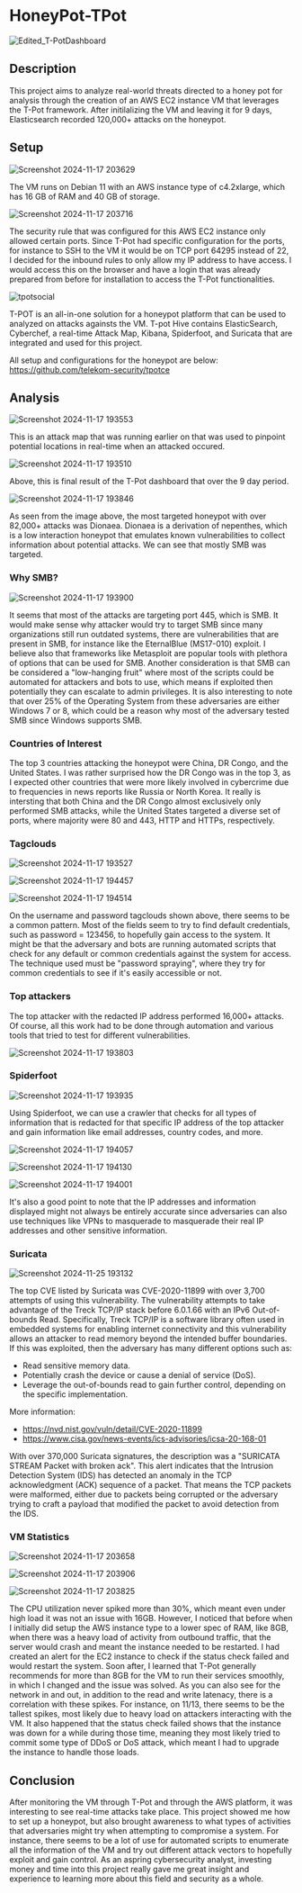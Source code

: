 # HoneyPot-TPot

![Edited_T-PotDashboard](https://github.com/user-attachments/assets/dbba343a-cc21-4f35-83c9-f48e33704a83)

## Description 

This project aims to analyze real-world threats directed to a honey pot for analysis through the creation of an AWS EC2 instance VM that leverages the T-Pot framework. After initilalizing the VM and leaving it for 9 days, Elasticsearch recorded 120,000+ attacks on the honeypot.

## Setup

![Screenshot 2024-11-17 203629](https://github.com/user-attachments/assets/8b61764f-c91e-4fac-ab55-937165cc6ec4)

The VM runs on Debian 11 with an AWS instance type of c4.2xlarge, which has 16 GB of RAM and 40 GB of storage.

![Screenshot 2024-11-17 203716](https://github.com/user-attachments/assets/09c4365f-9d3b-47f4-b4ff-a4085754b608)

The security rule that was configured for this AWS EC2 instance only allowed certain ports. Since T-Pot had specific configuration for the ports, for instance to SSH to the VM it would be on TCP port 64295 instead of 22, I decided for the inbound rules to only allow my IP address to have access. I would access this on the browser and have a login that was already prepared from before for installation to access the T-Pot functionalities.

![tpotsocial](https://github.com/user-attachments/assets/b12c7a4e-5fd5-44c0-9d95-a9d922bda1bf)

T-POT is an all-in-one solution for a honeypot platform that can be used to analyzed on attacks againsts the VM. T-pot Hive contains ElasticSearch, Cyberchef, a real-time Attack Map, Kibana, Spiderfoot, and Suricata that are integrated and used for this project.

All setup and configurations for the honeypot are below:
https://github.com/telekom-security/tpotce

## Analysis

![Screenshot 2024-11-17 193553](https://github.com/user-attachments/assets/23cbb1bd-2fa3-4b61-837d-fd25c12e37b2)

This is an attack map that was running earlier on that was used to pinpoint potential locations in real-time when an attacked occured.

![Screenshot 2024-11-17 193510](https://github.com/user-attachments/assets/9d6528f1-222a-4499-ac62-be00ddc3077a)

Above, this is final result of the T-Pot dashboard that over the 9 day period.

![Screenshot 2024-11-17 193846](https://github.com/user-attachments/assets/f80f0254-c5df-43f1-b4ba-1ca805da2b92)

As seen from the image above, the most targeted honeypot with over 82,000+ attacks was Dionaea. Dionaea is a derivation of nepenthes, which is a low interaction honeypot that emulates known vulnerabilities to collect information about potential attacks. We can see that mostly SMB was targeted.

### Why SMB?

![Screenshot 2024-11-17 193900](https://github.com/user-attachments/assets/29fb85bc-4355-4c38-9292-f6807980bc55)

It seems that most of the attacks are targeting port 445, which is SMB. It would make sense why attacker would try to target SMB since many organizations still run outdated systems, there are vulnerabilities that are present in SMB, for instance like the EternalBlue (MS17-010) exploit. I believe also that frameworks like Metasploit are popular tools with plethora of options that can be used for SMB. Another consideration is that SMB can be considered a "low-hanging fruit" where most of the scripts could be automated for attackers and bots to use, which means if exploited then potentially they can escalate to admin privileges. It is also interesting to note that over 25% of the Operating System from these adversaries are either Windows 7 or 8, which could be a reason why most of the adversary tested SMB since Windows supports SMB.

### Countries of Interest

The top 3 countries attacking the honeypot were China, DR Congo, and the United States. I was rather surprised how the DR Congo was in the top 3, as I expected other countries that were more likely involved in cybercrime due to frequencies in news reports like Russia or North Korea. It really is intersting that both China and the DR Congo almost exclusively only performed SMB attacks, while the United States targeted a diverse set of ports, where majority were 80 and 443, HTTP and HTTPs, respectively.

### Tagclouds

![Screenshot 2024-11-17 193527](https://github.com/user-attachments/assets/60b4e877-3056-4311-8fc4-509ce28b80ec)

![Screenshot 2024-11-17 194457](https://github.com/user-attachments/assets/93390789-eba7-4ef0-a5e3-4cad393822d1)

![Screenshot 2024-11-17 194514](https://github.com/user-attachments/assets/37cf4283-b159-42b1-8048-e8151573f81e)

On the username and password tagclouds shown above, there seems to be a common pattern. Most of the fields seem to try to find default credentials, such as password = 123456, to hopefully gain access to the system. It might be that the adversary and bots are running automated scripts that check for any default or common credentials against the system for access. The technique used must be "password spraying", where they try for common credentials to see if it's easily accessible or not.

### Top attackers

The top attacker with the redacted IP address performed 16,000+ attacks. Of course, all this work had to be done through automation and various tools that tried to test for different vulnerabilities.

![Screenshot 2024-11-17 193803](https://github.com/user-attachments/assets/0b0d078b-b755-404d-bb9e-10edb14e4825)

### Spiderfoot

![Screenshot 2024-11-17 193935](https://github.com/user-attachments/assets/450ff6be-3b60-41b7-b723-c2f59181c374)

Using Spiderfoot, we can use a crawler that checks for all types of information that is redacted for that specific IP address of the top attacker and gain information like email addresses, country codes, and more.

![Screenshot 2024-11-17 194057](https://github.com/user-attachments/assets/26a193a9-0542-4284-a7ef-da7365945cfc)

![Screenshot 2024-11-17 194130](https://github.com/user-attachments/assets/ddcc7e14-1f98-44a5-ab3a-7d9625ff2570)

![Screenshot 2024-11-17 194001](https://github.com/user-attachments/assets/f5b90484-c2f4-4b6c-9909-cf0df183004f)

It's also a good point to note that the IP addresses and information displayed might not always be entirely accurate since adversaries can also use techniques like VPNs to masquerade to masquerade their real IP addresses and other sensitive information.

### Suricata

![Screenshot 2024-11-25 193132](https://github.com/user-attachments/assets/ec8a8eea-2cab-4d90-b3bd-b1a346d776f9)

The top CVE listed by Suricata was CVE-2020-11899 with over 3,700 attempts of using this vulnerability. The vulnerability attempts to take advantage of the Treck TCP/IP stack before 6.0.1.66 with an IPv6 Out-of-bounds Read. Specifically, Treck TCP/IP is a software library often used in embedded systems for enabling internet connectivity and this vulnerability allows an attacker to read memory beyond the intended buffer boundaries. If this was exploited, then the adversary has many different options such as:
* Read sensitive memory data.
* Potentially crash the device or cause a denial of service (DoS).
* Leverage the out-of-bounds read to gain further control, depending on the specific implementation.

More information: 
* https://nvd.nist.gov/vuln/detail/CVE-2020-11899 
* https://www.cisa.gov/news-events/ics-advisories/icsa-20-168-01

With over 370,000 Suricata signatures, the description was a "SURICATA STREAM Packet with broken ack". This alert indicates that the Intrusion Detection System (IDS) has detected an anomaly in the TCP acknowledgment (ACK) sequence of a packet. That means the TCP packets were malformed, either due to packets being corrupted or the adversary trying to craft a payload that modified the packet to avoid detection from the IDS. 

### VM Statistics

![Screenshot 2024-11-17 203658](https://github.com/user-attachments/assets/e2e54427-46df-416b-9318-b58c56de37d7)

![Screenshot 2024-11-17 203906](https://github.com/user-attachments/assets/5a9efc2d-5fa7-48f9-b56b-dc41d24699ea)

![Screenshot 2024-11-17 203825](https://github.com/user-attachments/assets/f5cc9b3d-5bde-4649-8607-60abf58d71d4)

The CPU utilization never spiked more than 30%, which meant even under high load it was not an issue with 16GB. However, I noticed that before when I initially did setup the AWS instance type to a lower spec of RAM, like 8GB, when there was a heavy load of activity from outbound traffic, that the server would crash and meant the instance needed to be restarted. I had created an alert for the EC2 instance to check if the status check failed and would restart the system. Soon after, I learned that T-Pot generally recommends for more than 8GB for the VM to run their services smoothly, in which I changed and the issue was solved. As you can also see for the network in and out, in addition to the read and write latenacy, there is a correlation with these spikes. For instance, on 11/13, there seems to be the tallest spikes, most likely due to heavy load on attackers interacting with the VM. It also happened that the status check failed shows that the instance was down for a while during those time, meaning they most likely tried to commit some type of DDoS or DoS attack, which meant I had to upgrade the instance to handle those loads.

## Conclusion

After monitoring the VM through T-Pot and through the AWS platform, it was interesting to see real-time attacks take place. This project showed me how to set up a honeypot, but also brought awareness to what types of activities that adversaries might try when attempting to compromise a system. For instance, there seems to be a lot of use for automated scripts to enumerate all the information of the VM and try out different attack vectors to hopefully exploit and gain control. As an aspring cybersecurity analyst, investing money and time into this project really gave me great insight and experience to learning more about this field and security as a whole. 
